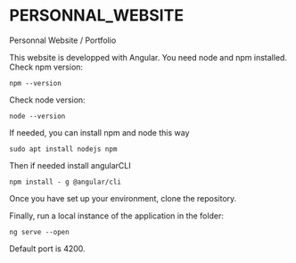 # PERSONNAL_WEBSITE
Personnal Website / Portfolio

This website is developped with Angular. You need node and npm installed.
Check npm version:
```
npm --version
```
Check node version:
```
node --version
```

If needed, you can install npm and node this way
```
sudo apt install nodejs npm
```

Then if needed install angularCLI

```
npm install - g @angular/cli
```

Once you have set up your environment, clone the repository.

Finally, run a local instance of the application in the folder:

```
ng serve --open
```

Default port is 4200.
